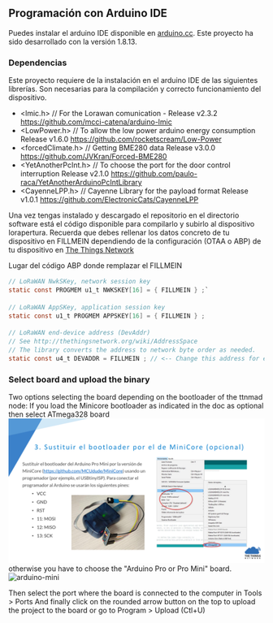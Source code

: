 ## Programación con Arduino IDE

Puedes instalar el arduino IDE disponible en [arduino.cc](https://www.arduino.cc). Este proyecto ha sido desarrollado con la versión 1.8.13.

### Dependencias

Este proyecto requiere de la instalación en el arduino IDE de las siguientes librerías. Son necesarias para la compilación y correcto funcionamiento del dispositivo. 

- <lmic.h>             // For the Lorawan comunication - Release v2.3.2
https://github.com/mcci-catena/arduino-lmic
- <LowPower.h>         // To allow the low power arduino energy  consumption Release v1.6.0
https://github.com/rocketscream/Low-Power
- <forcedClimate.h>    // Getting BME280 data Release v3.0.0
https://github.com/JVKran/Forced-BME280
- <YetAnotherPcInt.h>  // To choose the port for the door control interruption Release v2.1.0
https://github.com/paulo-raca/YetAnotherArduinoPcIntLibrary 
- <CayenneLPP.h>       // Cayenne Library for the payload format Release v1.0.1
https://github.com/ElectronicCats/CayenneLPP

Una vez tengas instalado y descargado el repositorio en el directorio software está el código disponible para compilarlo y subirlo al dispositivo lorapertura.
Recuerda que debes rellenar los datos concreto de tu dispositivo en FILLMEIN dependiendo de la configuración (OTAA o ABP) de tu dispositivo en [The Things Network](https://www.thethingsnetwork.org)

Lugar del código ABP donde remplazar el FILLMEIN 
```c
// LoRaWAN NwkSKey, network session key
static const PROGMEM u1_t NWKSKEY[16] = { FILLMEIN } ;`

// LoRaWAN AppSKey, application session key
static const u1_t PROGMEM APPSKEY[16] = { FILLMEIN } ;

// LoRaWAN end-device address (DevAddr)
// See http://thethingsnetwork.org/wiki/AddressSpace
// The library converts the address to network byte order as needed.
static const u4_t DEVADDR = FILLMEIN ; // <-- Change this address for every node!
```

### Select board and upload the binary 

Two options selecting the board depending on the bootloader of the ttnmad node:
If you load the Minicore bootloader as indicated in the doc as optional then select ATmega328 board
![minicore](./images/minicore-board.png)
otherwise you have to choose the "Arduino Pro or Pro Mini" board.
![arduino-mini](./images/arduino-mini.png)

Then select the port where the board is connected to the computer in Tools > Ports
And finally click on the rounded arrow button on the top to upload the project to the board or go to Program > Upload (Ctl+U)